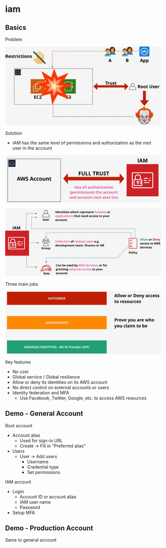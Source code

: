 # iam

## Basics

Problem

![img](./img/5.png)

Solution

- IAM has the same level of permissions and authorization as the root user in the account

![img](./img/6.png)

![img](./img/7.png)

Three main jobs

![img](./img/8.png)

Key features

- No cost
- Global service / Global resilience
- Allow or deny its identities on its AWS account
- No direct control on external accounts or users
- Identity federation and MFA
  - Use Facebook, Twitter, Google, etc. to access AWS resources

## Demo - General Account

Root account

- Account alias
  - Used for sign-in URL
  - Create &rarr; Fill in "Preferred alias"
- Users
  - User &rarr; Add users
    - Username
    - Credential type
    - Set permissions

IAM account

- Login
  - Account ID or account alias
  - IAM user name
  - Password
- Setup MFA

## Demo - Production Account

Same to general account
